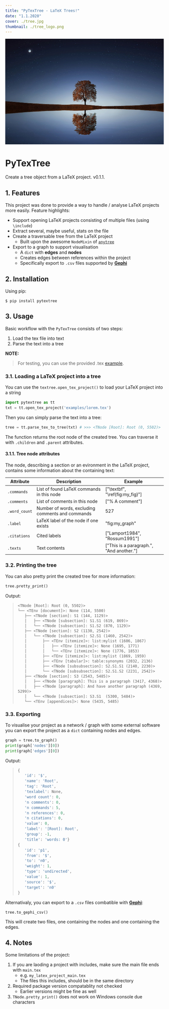 ```yaml
---
title: "PyTexTree - LaTeX Trees!"
date: "1.1.2020"
cover: ./tree.jpg
thumbnail: ./tree_logo.png
---
```


![How beautiful the outside can be](./tree.jpg)
# PyTexTree
Create a tree object from a LaTeX project. v0.1.1.


## 1. Features
This project was done to provide a way to handle / analyse LaTeX projects more easily.
Feature highlights:
- Support opening LaTeX projects consisting of multiple files (using `\include`)
- Extract several, maybe useful, stats on the file
- Create a traversable tree from the LaTeX project
    - Built upon the awesome `NodeMixin` of [`anytree`](https://github.com/c0fec0de/anytree)
- Export to a graph to support visualisation
    - A `dict` with __edges__ and __nodes__
    - Creates edges between references within the project
    - Specifically export to `.csv` files supported by [__Gephi__](https://gephi.org/)


## 2. Installation
Using pip:
```
$ pip install pytextree
```



## 3. Usage
Basic workflow with the `PyTexTree` consists of two steps:
1. Load the tex file into text
2. Parse the text into a tree

**NOTE:**
>For testing, you can use the provided .tex [example](https://github.com/PebbleBonk/pytextree/blob/master/examples/lorem.tex).

### 3.1. Loading a LaTeX project into a tree
You can use the `textree.open_tex_project()` to load your LaTeX project into a string
```py
import pytextree as tt
txt = tt.open_tex_project('examples/lorem.tex')
```

Then you can simply parse the text into a tree:
```py
tree = tt.parse_tex_to_tree(txt) # >>> <TNode [Root]: Root (0, 5502)>
```
The function returns the root node of the created tree. You can traverse it with `.children` and `.parent` attributes.


#### 3.1.1. Tree node attributes
The node, describing a section or an evironment in the LaTeX project, contains some information about the containing text:

Attribute | Description | Example
----------|-------------|--------
`.commands` | List of found LaTeX commands in this node | ["\textbf", "\ref{fig:my_fig}"]
`.comments` | List of comments in this node | ["% A comment"]
`.word_count` | Number of words, excluding comments and commands | 527
`.label` | LaTeX label of the node if one exists | "fig:my_graph"
`.citations` | Cited labels | ["Lamport1984", "Rossum1991"]
`.texts` | Text contents | ["This is a paragraph.", "And another."]



### 3.2. Printing the tree
You can also pretty print the created tree for more information:
```py
tree.pretty_print()
```
Output:
>```
><TNode [Root]: Root (0, 5502)>
>└── <TEnv [document]>: None (114, 5500)
>    ├── <TNode [section]: S1 (144, 1129)>
>    │   ├── <TNode [subsection]: S1.S1 (619, 869)>
>    │   └── <TNode [subsection]: S1.S2 (870, 1129)>
>    ├── <TNode [section]: S2 (1130, 2542)>
>    │   └── <TNode [subsection]: S2.S1 (1460, 2542)>
>    │       ├── <TEnv [itemize]>: list:mylist (1606, 1867)
>    │       │   ├── <TEnv [itemize]>: None (1695, 1771)
>    │       │   └── <TEnv [itemize]>: None (1776, 1853)
>    │       ├── <TEnv [itemize]>: list:mylist (1869, 1959)
>    │       ├── <TEnv [tabular]>: table:synonyms (2032, 2136)
>    │       ├── <TNode [subsubsection]: S2.S1.S1 (2140, 2230)>
>    │       └── <TNode [subsubsection]: S2.S1.S2 (2231, 2542)>
>    ├── <TNode [section]: S3 (2543, 5485)>
>    │   ├── <TNode [paragraph]: This is a paragraph (3417, 4368)>
>    │   ├── <TNode [paragraph]: And have another paragraph (4369, 5299)>
>    │   └── <TNode [subsection]: S3.S1  (5300, 5484)>
>    └── <TEnv [appendices]>: None (5435, 5485)
>```

### 3.3. Exporting
To visualise your project as a network / graph with some external software you can export the project as a `dict` containing nodes and edges.
```py
graph = tree.to_graph()
print(graph['nodes'][0])
print(graph['edges'][0])
```

Output:
>```js
>{
>    'id': '$',
>    'name': 'Root',
>    'tag': 'Root',
>    'texlabel': None,
>    'word count': 0,
>    'n comments': 0,
>    'n commands': 5,
>    'n references': 0,
>    'n citations': 0,
>    'value': 0,
>    'label': '[Root]: Root',
>    'group': -1,
>    'title': 'words: 0'}
>{
>    'id': 'p1',
>    'from': '$',
>    'to': 'n0',
>    'weight': 1,
>    'type': 'undirected',
>    'value': 1,
>    'source': '$',
>    'target': 'n0'
>}
>```

Alternativaly, you can export to a `.csv` files combatible with [__Gephi__](https://gephi.org/):
```
tree.to_gephi_csv()
```
This will create two files, one containing the nodes and one containing the edges.

## 4. Notes
Some limitations of the project:
1. If you are laoding a project with includes, make sure the main file ends with `main.tex`
    - e.g. `my_latex_project_main.tex`
    - The files this includes, should be in the same directory
2. Required package version compatablity not checked
    - Earlier versions might be fine as well
3. `TNode.pretty_print()` does not work on Windows console due characters